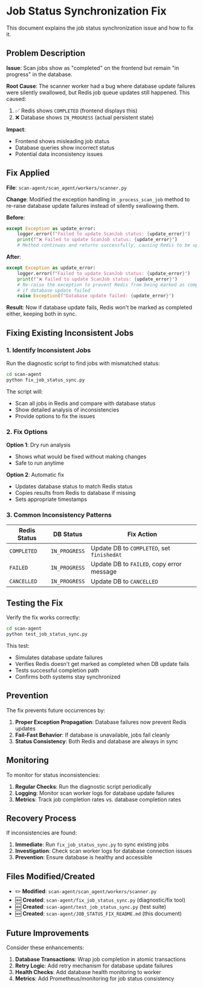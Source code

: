 # Job Status Synchronization Fix

This document explains the job status synchronization issue and how to fix it.

## Problem Description

**Issue**: Scan jobs show as "completed" on the frontend but remain "in progress" in the database.

**Root Cause**: The scanner worker had a bug where database update failures were silently swallowed, but Redis job queue updates still happened. This caused:

1. ✅ Redis shows `COMPLETED` (frontend displays this)
2. ❌ Database shows `IN_PROGRESS` (actual persistent state)

**Impact**: 
- Frontend shows misleading job status
- Database queries show incorrect status
- Potential data inconsistency issues

## Fix Applied

**File**: `scan-agent/scan_agent/workers/scanner.py`

**Change**: Modified the exception handling in `_process_scan_job` method to re-raise database update failures instead of silently swallowing them.

**Before**:
```python
except Exception as update_error:
    logger.error(f"Failed to update ScanJob status: {update_error}")
    print(f"❌ Failed to update ScanJob status: {update_error}")
    # Method continues and returns successfully, causing Redis to be updated
```

**After**:
```python
except Exception as update_error:
    logger.error(f"Failed to update ScanJob status: {update_error}")
    print(f"❌ Failed to update ScanJob status: {update_error}")
    # Re-raise the exception to prevent Redis from being marked as completed
    # if database update failed
    raise Exception(f"Database update failed: {update_error}")
```

**Result**: Now if database update fails, Redis won't be marked as completed either, keeping both in sync.

## Fixing Existing Inconsistent Jobs

### 1. Identify Inconsistent Jobs

Run the diagnostic script to find jobs with mismatched status:

```bash
cd scan-agent
python fix_job_status_sync.py
```

The script will:
- Scan all jobs in Redis and compare with database status
- Show detailed analysis of inconsistencies
- Provide options to fix the issues

### 2. Fix Options

**Option 1**: Dry run analysis
- Shows what would be fixed without making changes
- Safe to run anytime

**Option 2**: Automatic fix
- Updates database status to match Redis status
- Copies results from Redis to database if missing
- Sets appropriate timestamps

### 3. Common Inconsistency Patterns

| Redis Status | DB Status | Fix Action |
|-------------|-----------|------------|
| `COMPLETED` | `IN_PROGRESS` | Update DB to `COMPLETED`, set `finishedAt` |
| `FAILED` | `IN_PROGRESS` | Update DB to `FAILED`, copy error message |
| `CANCELLED` | `IN_PROGRESS` | Update DB to `CANCELLED` |

## Testing the Fix

Verify the fix works correctly:

```bash
cd scan-agent
python test_job_status_sync.py
```

This test:
- Simulates database update failures
- Verifies Redis doesn't get marked as completed when DB update fails
- Tests successful completion path
- Confirms both systems stay synchronized

## Prevention

The fix prevents future occurrences by:

1. **Proper Exception Propagation**: Database failures now prevent Redis updates
2. **Fail-Fast Behavior**: If database is unavailable, jobs fail cleanly
3. **Status Consistency**: Both Redis and database are always in sync

## Monitoring

To monitor for status inconsistencies:

1. **Regular Checks**: Run the diagnostic script periodically
2. **Logging**: Monitor scan worker logs for database update failures
3. **Metrics**: Track job completion rates vs. database completion rates

## Recovery Process

If inconsistencies are found:

1. **Immediate**: Run `fix_job_status_sync.py` to sync existing jobs
2. **Investigation**: Check scan worker logs for database connection issues
3. **Prevention**: Ensure database is healthy and accessible

## Files Modified/Created

- ✏️  **Modified**: `scan-agent/scan_agent/workers/scanner.py`
- 🆕 **Created**: `scan-agent/fix_job_status_sync.py` (diagnostic/fix tool)
- 🆕 **Created**: `scan-agent/test_job_status_sync.py` (test suite)
- 🆕 **Created**: `scan-agent/JOB_STATUS_FIX_README.md` (this document)

## Future Improvements

Consider these enhancements:

1. **Database Transactions**: Wrap job completion in atomic transactions
2. **Retry Logic**: Add retry mechanism for database update failures  
3. **Health Checks**: Add database health monitoring to worker
4. **Metrics**: Add Prometheus/monitoring for job status consistency